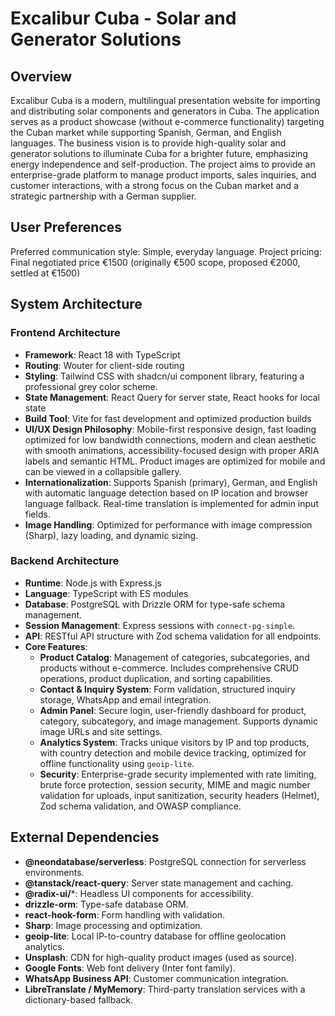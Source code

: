 # Excalibur Cuba - Solar and Generator Solutions

## Overview
Excalibur Cuba is a modern, multilingual presentation website for importing and distributing solar components and generators in Cuba. The application serves as a product showcase (without e-commerce functionality) targeting the Cuban market while supporting Spanish, German, and English languages. The business vision is to provide high-quality solar and generator solutions to illuminate Cuba for a brighter future, emphasizing energy independence and self-production. The project aims to provide an enterprise-grade platform to manage product imports, sales inquiries, and customer interactions, with a strong focus on the Cuban market and a strategic partnership with a German supplier.

## User Preferences
Preferred communication style: Simple, everyday language.
Project pricing: Final negotiated price €1500 (originally €500 scope, proposed €2000, settled at €1500)

## System Architecture

### Frontend Architecture
- **Framework**: React 18 with TypeScript
- **Routing**: Wouter for client-side routing
- **Styling**: Tailwind CSS with shadcn/ui component library, featuring a professional grey color scheme.
- **State Management**: React Query for server state, React hooks for local state
- **Build Tool**: Vite for fast development and optimized production builds
- **UI/UX Design Philosophy**: Mobile-first responsive design, fast loading optimized for low bandwidth connections, modern and clean aesthetic with smooth animations, accessibility-focused design with proper ARIA labels and semantic HTML. Product images are optimized for mobile and can be viewed in a collapsible gallery.
- **Internationalization**: Supports Spanish (primary), German, and English with automatic language detection based on IP location and browser language fallback. Real-time translation is implemented for admin input fields.
- **Image Handling**: Optimized for performance with image compression (Sharp), lazy loading, and dynamic sizing.

### Backend Architecture
- **Runtime**: Node.js with Express.js
- **Language**: TypeScript with ES modules
- **Database**: PostgreSQL with Drizzle ORM for type-safe schema management.
- **Session Management**: Express sessions with `connect-pg-simple`.
- **API**: RESTful API structure with Zod schema validation for all endpoints.
- **Core Features**:
    - **Product Catalog**: Management of categories, subcategories, and products without e-commerce. Includes comprehensive CRUD operations, product duplication, and sorting capabilities.
    - **Contact & Inquiry System**: Form validation, structured inquiry storage, WhatsApp and email integration.
    - **Admin Panel**: Secure login, user-friendly dashboard for product, category, subcategory, and image management. Supports dynamic image URLs and site settings.
    - **Analytics System**: Tracks unique visitors by IP and top products, with country detection and mobile device tracking, optimized for offline functionality using `geoip-lite`.
    - **Security**: Enterprise-grade security implemented with rate limiting, brute force protection, session security, MIME and magic number validation for uploads, input sanitization, security headers (Helmet), Zod schema validation, and OWASP compliance.

## External Dependencies

- **@neondatabase/serverless**: PostgreSQL connection for serverless environments.
- **@tanstack/react-query**: Server state management and caching.
- **@radix-ui/***: Headless UI components for accessibility.
- **drizzle-orm**: Type-safe database ORM.
- **react-hook-form**: Form handling with validation.
- **Sharp**: Image processing and optimization.
- **geoip-lite**: Local IP-to-country database for offline geolocation analytics.
- **Unsplash**: CDN for high-quality product images (used as source).
- **Google Fonts**: Web font delivery (Inter font family).
- **WhatsApp Business API**: Customer communication integration.
- **LibreTranslate / MyMemory**: Third-party translation services with a dictionary-based fallback.
```